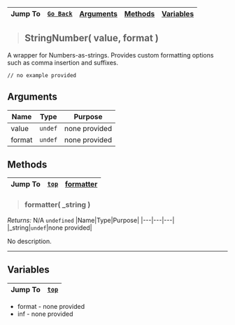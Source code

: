 |Jump To|[`Go Back`]()|[Arguments](#arguments)|[Methods](#methods)|[Variables](#variables)|
|---|---|---|---|---|
>## StringNumber( value, format )
A wrapper for Numbers-as-strings.  Provides custom formatting options such as comma insertion and suffixes.
```GML
// no example provided
```
## Arguments
|Name|Type|Purpose|
|---|---|---|
|value|`undef`|none provided|
|format|`undef`|none provided|

## Methods
|Jump To|[`top`](#)|[**formatter**](#formatter-_string-)|
|---|---|---|
> ### formatter( _string )
*Returns:* N/A `undefined`
|Name|Type|Purpose|
|---|---|---|
|_string|`undef`|none provided|

No description.
***

## Variables
|Jump To|[`top`](#)|
|---|---|
* format - none provided
* inf - none provided
